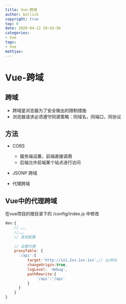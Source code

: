 ```yaml
---
title: Vue-跨域
author: bellick
copyright: true
top: 0
date: 2020-04-12 10:43:56
categories:
- Vue
tags:
- Vue
mathjax:
---
```




# Vue-跨域



##  跨域



* 跨域是浏览器为了安全做出的限制措施
* 浏览器请求必须遵守同源策略：同域名，同端口，同协议



## 方法

* CORS
  * 服务端设置，前端直接调用
  * 后端允许前端某个站点进行访问
* JSONP 跨域

* 代理跨域

## Vue中的代理跨域

在vue项目的根目录下的 /config/index.js 中修改

```js
dev:{
	// 。。。
	//。。。
	// 其他配置
	
	// 设置代理
	proxyTable: {
      '/api':{
          target:'http://1x1.2xx.1xx.1xx',// ip地址
          changeOrigin:true,
          logLevel: 'debug',
          pathRewrite:{
              '/api':'/api' 
          }
      }
    }
}
```